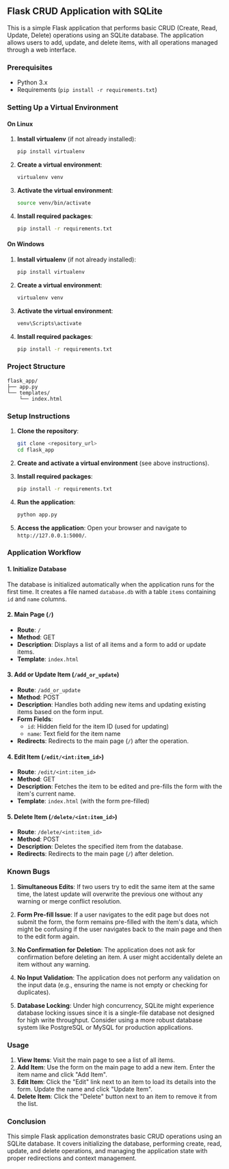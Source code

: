 ## Flask CRUD Application with SQLite

This is a simple Flask application that performs basic CRUD (Create, Read, Update, Delete) operations using an SQLite database. The application allows users to add, update, and delete items, with all operations managed through a web interface.

### Prerequisites

- Python 3.x
- Requirements (`pip install -r requirements.txt`)

### Setting Up a Virtual Environment

#### On Linux

1. **Install virtualenv** (if not already installed):
    ```bash
    pip install virtualenv
    ```

2. **Create a virtual environment**:
    ```bash
    virtualenv venv
    ```

3. **Activate the virtual environment**:
    ```bash
    source venv/bin/activate
    ```

4. **Install required packages**:
    ```bash
    pip install -r requirements.txt
    ```

#### On Windows

1. **Install virtualenv** (if not already installed):
    ```bash
    pip install virtualenv
    ```

2. **Create a virtual environment**:
    ```bash
    virtualenv venv
    ```

3. **Activate the virtual environment**:
    ```bash
    venv\Scripts\activate
    ```

4. **Install required packages**:
    ```bash
    pip install -r requirements.txt
    ```

### Project Structure

```
flask_app/
├── app.py
└── templates/
    └── index.html
```

### Setup Instructions

1. **Clone the repository**:
    ```bash
    git clone <repository_url>
    cd flask_app
    ```

2. **Create and activate a virtual environment** (see above instructions).

3. **Install required packages**:
    ```bash
    pip install -r requirements.txt
    ```

4. **Run the application**:
    ```bash
    python app.py
    ```

5. **Access the application**:
    Open your browser and navigate to `http://127.0.0.1:5000/`.

### Application Workflow

#### 1. Initialize Database

The database is initialized automatically when the application runs for the first time. It creates a file named `database.db` with a table `items` containing `id` and `name` columns.

#### 2. Main Page (`/`)

- **Route**: `/`
- **Method**: GET
- **Description**: Displays a list of all items and a form to add or update items.
- **Template**: `index.html`

#### 3. Add or Update Item (`/add_or_update`)

- **Route**: `/add_or_update`
- **Method**: POST
- **Description**: Handles both adding new items and updating existing items based on the form input.
- **Form Fields**:
  - `id`: Hidden field for the item ID (used for updating)
  - `name`: Text field for the item name
- **Redirects**: Redirects to the main page (`/`) after the operation.

#### 4. Edit Item (`/edit/<int:item_id>`)

- **Route**: `/edit/<int:item_id>`
- **Method**: GET
- **Description**: Fetches the item to be edited and pre-fills the form with the item's current name.
- **Template**: `index.html` (with the form pre-filled)

#### 5. Delete Item (`/delete/<int:item_id>`)

- **Route**: `/delete/<int:item_id>`
- **Method**: POST
- **Description**: Deletes the specified item from the database.
- **Redirects**: Redirects to the main page (`/`) after deletion.


### Known Bugs

1. **Simultaneous Edits**: If two users try to edit the same item at the same time, the latest update will overwrite the previous one without any warning or merge conflict resolution.

2. **Form Pre-fill Issue**: If a user navigates to the edit page but does not submit the form, the form remains pre-filled with the item's data, which might be confusing if the user navigates back to the main page and then to the edit form again.

3. **No Confirmation for Deletion**: The application does not ask for confirmation before deleting an item. A user might accidentally delete an item without any warning.

4. **No Input Validation**: The application does not perform any validation on the input data (e.g., ensuring the name is not empty or checking for duplicates).

5. **Database Locking**: Under high concurrency, SQLite might experience database locking issues since it is a single-file database not designed for high write throughput. Consider using a more robust database system like PostgreSQL or MySQL for production applications.

### Usage

1. **View Items**: Visit the main page to see a list of all items.
2. **Add Item**: Use the form on the main page to add a new item. Enter the item name and click "Add Item".
3. **Edit Item**: Click the "Edit" link next to an item to load its details into the form. Update the name and click "Update Item".
4. **Delete Item**: Click the "Delete" button next to an item to remove it from the list.

### Conclusion

This simple Flask application demonstrates basic CRUD operations using an SQLite database. It covers initializing the database, performing create, read, update, and delete operations, and managing the application state with proper redirections and context management.